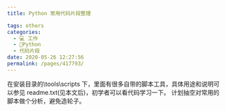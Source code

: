 ```yaml
---
title: Python 常用代码片段整理

tags: others
categories: 
  - 💻 工作
  - 🐍Python
  - 代码片段
date: 2020-05-26 12:27:56
permalink: /pages/417793/
---
```


在安装目录的\tools\scripts 下，里面有很多自带的脚本工具，具体用途和说明可以参见 readme.txt(见本文后)，初学者可以看代码学习一下。
计划抽空对常用的脚本做个分析，避免造轮子。